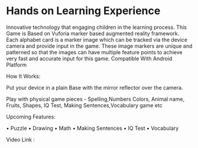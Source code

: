# Hands on Learning Experience
Innovative technology that engaging children in the learning process. 
This Game is Based on Vuforia marker based augmented reality framework. Each alphabet card is a marker image which can be tracked via the device camera and provide input in the game. These image markers are unique and patterned so that the images can have multiple feature points to achieve very fast and accurate input for this game.
Compatible With Android Platform 

How It Works:

Put your device in a plain Base with the mirror reflector over the camera.

Play with physical game pieces - Spelling,Numbers Colors, Animal name, Fruits, Shapes, IQ Test, Making Sentences,Vocabulary game etc

Upcoming Features:

•	Puzzle
•	Drawing
•	Math
•	Making Sentences
•	IQ Test
•	Vocabulary

Video Link :
